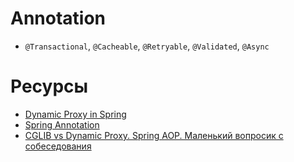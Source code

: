 # Annotation

- `@Transactional`, `@Cacheable`, `@Retryable`, `@Validated`, `@Async`
# Ресурсы

- [Dynamic Proxy in Spring](https://dev.to/anh_trntun_4732cf3d299/dynamic-proxy-in-spring-a-comprehensive-guide-with-examples-and-demos-4kgd)
- [Spring Annotation](https://dzone.com/articles/spring-beans-self-invocation-problem)
- [CGLIB vs Dynamic Proxy. Spring AOP. Маленький вопросик с собеседования](https://habr.com/ru/articles/347752/)